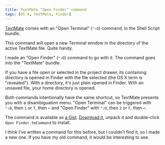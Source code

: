 ```yaml
---
title: TextMate "Open Finder" command
tags: [OS X, TextMate, Finder]
---
```


[TextMate](http://macromates.com) comes with an "Open Terminal" (<code class="kb">⌃⇧O</code>) command, in the Shell Script bundle. 

This command will open a new Terminal window in the directory of the active TextMate file. Quite handy.

I made an "Open Finder" (<code class="kb">⌃⇧O</code>) command to go with it. The command goes into the "TextMate" bundle.

If you have a file open or selected in the project drawer, its containing directory is opened in Finder with the file selected (the OS X term is "revealed"). With a directory, it's just plain opened in Finder. With an unsaved file, your home directory is opened.

Both commands intentionally have the same shortcut, so TextMate presents you with a disambiguation menu. "Open Terminal" can be triggered with <code class="kb">⌃⇧O</code>, then <code class="kb">1</code> or <code class="kb">T</code>, then <code class="kb">↩</code> and "Open Finder" with <code class="kb">⌃⇧O</code>, then <code class="kb">2</code> or <code class="kb">F</code>, then <code class="kb">↩</code>.

The command is available as [a Gist](http://gist.github.com/129167). [Download it](http://gist.github.com/gists/129167/download), unpack it and double-click `Open Finder.tmCommand` to install.

I think I've written a command for this before, but I couldn't find it, so I made a new one. If you have my old command, it would be interesting to see.
